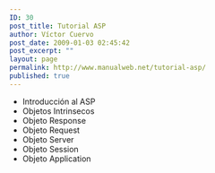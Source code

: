 ```yaml
---
ID: 30
post_title: Tutorial ASP
author: Víctor Cuervo
post_date: 2009-01-03 02:45:42
post_excerpt: ""
layout: page
permalink: http://www.manualweb.net/tutorial-asp/
published: true
---
```

<ul>
	<li>Introducción al ASP</li>
	<li>Objetos Intrinsecos</li>
	<li>Objeto Response</li>
	<li>Objeto Request</li>
	<li>Objeto Server</li>
	<li>Objeto Session</li>
	<li>Objeto Application</li>
</ul>